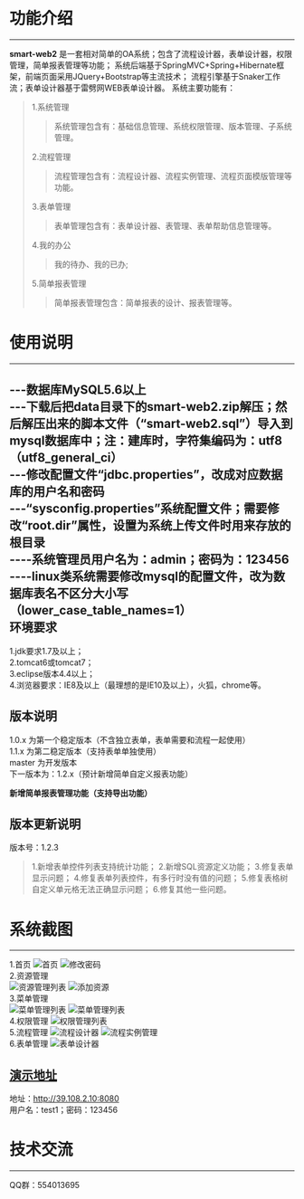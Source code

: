 功能介绍
=========
---------
**smart-web2** 是一套相对简单的OA系统；包含了流程设计器，表单设计器，权限管理，简单报表管理等功能；
系统后端基于SpringMVC+Spring+Hibernate框架，前端页面采用JQuery+Bootstrap等主流技术；
流程引擎基于Snaker工作流；表单设计器基于雷劈网WEB表单设计器。
系统主要功能有：
 >1.系统管理
 >>系统管理包含有：基础信息管理、系统权限管理、版本管理、子系统管理。
 >
 >2.流程管理
 >>流程管理包含有：流程设计器、流程实例管理、流程页面模版管理等功能。
 >
 >3.表单管理
 >>表单管理包含有：表单设计器、表管理、表单帮助信息管理等。
 >
 >4.我的办公
 >>我的待办、我的已办;
 >
 >5.简单报表管理
 >>简单报表管理包含：简单报表的设计、报表管理等。

使用说明
=======
-------
---数据库MySQL5.6以上 <br/>
---下载后把data目录下的smart-web2.zip解压；然后解压出来的脚本文件（“smart-web2.sql”）导入到mysql数据库中；注：建库时，字符集编码为：utf8（utf8_general_ci）<br/>
---修改配置文件“jdbc.properties”，改成对应数据库的用户名和密码 <br/>
---“sysconfig.properties”系统配置文件；需要修改“root.dir”属性，设置为系统上传文件时用来存放的根目录 <br/>
----系统管理员用户名为：admin；密码为：123456 <br/>
----linux类系统需要修改mysql的配置文件，改为数据库表名不区分大小写（lower_case_table_names=1） <br />
环境要求
------------
1.jdk要求1.7及以上；<br />
2.tomcat6或tomcat7； <br />
3.eclipse版本4.4以上；<br />
4.浏览器要求：IE8及以上（最理想的是IE10及以上），火狐，chrome等。<br />

版本说明
----------
1.0.x 为第一个稳定版本（不含独立表单，表单需要和流程一起使用）<br />
1.1.x 为第二稳定版本（支持表单单独使用）<br />
master 为开发版本 <br />
下一版本为：1.2.x（预计新增简单自定义报表功能）<br />

**新增简单报表管理功能（支持导出功能）**<br />

版本更新说明
-------------
版本号：1.2.3 <br/>
> 1.新增表单控件列表支持统计功能；
> 2.新增SQL资源定义功能；
> 3.修复表单显示问题；
> 4.修复表单列表控件，有多行时没有值的问题；
> 5.修复表格树自定义单元格无法正确显示问题；
> 6.修复其他一些问题。


系统截图
=========
---------
 1.首页
![首页](https://git.oschina.net/bcworld/smart-web2/raw/master/screenshot/0001.png)
![修改密码](https://git.oschina.net/bcworld/smart-web2/raw/master/screenshot/0008.png)
 <br />
 2.资源管理 <br />
![资源管理列表](https://git.oschina.net/bcworld/smart-web2/raw/master/screenshot/0002.png)
![添加资源](https://git.oschina.net/bcworld/smart-web2/raw/master/screenshot/0009.png)
<br />
 3.菜单管理 <br />
![菜单管理列表](https://git.oschina.net/bcworld/smart-web2/raw/master/screenshot/0003.png)
![菜单管理列表](https://git.oschina.net/bcworld/smart-web2/raw/master/screenshot/0010.png)
 <br />
 4.权限管理
![权限管理列表](https://git.oschina.net/bcworld/smart-web2/raw/master/screenshot/0004.png)
 <br />
 5.流程管理
![流程设计器](https://git.oschina.net/bcworld/smart-web2/raw/master/screenshot/0005.png)
![流程实例管理](https://git.oschina.net/bcworld/smart-web2/raw/master/screenshot/0006.png)
 <br />
 6.表单管理
![表单设计器](https://git.oschina.net/bcworld/smart-web2/raw/master/screenshot/0007.png)

[演示地址](http://39.108.2.10:8080)
-------
地址：http://39.108.2.10:8080 <br/>
用户名：test1；密码：123456

技术交流
========
--------
QQ群：554013695
